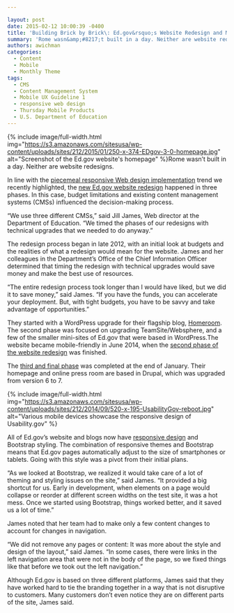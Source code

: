 ```yaml
---

layout: post
date: 2015-02-12 10:00:39 -0400
title: 'Building Brick by Brick\: Ed.gov&rsquo;s Website Redesign and Mobile Implementation'
summary: 'Rome wasn&amp;#8217;t built in a day. Neither are website redesigns. In line with the piecemeal responsive Web design implementation trend we recently highlighted, the new Ed.gov website redesign happened in three phases. In this case, budget limitations and existing content management systems (CMSs) influenced the decision-making process.'
authors: awichman
categories:
  - Content
  - Mobile
  - Monthly Theme
tags:
  - CMS
  - Content Management System
  - Mobile UX Guideline 1
  - responsive web design
  - Thursday Mobile Products
  - U.S. Department of Education
---
```



{% include image/full-width.html img="https://s3.amazonaws.com/sitesusa/wp-content/uploads/sites/212/2015/01/250-x-374-EDgov-3-0-homepage.jpg" alt="Screenshot of the Ed.gov website's homepage" %}Rome wasn&#8217;t built in a day. Neither are website redesigns.

In line with the [piecemeal responsive Web design implementation](https://www.WHATEVER/2015/01/13/trends-on-tuesday-responsive-web-design-implementation-happening-piecemeal/?utm_source=rss&utm_medium=rss&utm_campaign=trends-on-tuesday-responsive-web-design-implementation-happening-piecemeal) trend we recently highlighted, the [new Ed.gov website redesign](https://www.WHATEVER/2015/01/23/new-ed-gov-homepage-and-more/) happened in three phases. In this case, budget limitations and existing content management systems (CMSs) influenced the decision-making process.

“We use three different CMSs,” said Jill James, Web director at the Department of Education. “We timed the phases of our redesigns with technical upgrades that we needed to do anyway.”

The redesign process began in late 2012, with an initial look at budgets and the realities of what a redesign would mean for the website. James and her colleagues in the Department’s Office of the Chief Information Officer determined that timing the redesign with technical upgrades would save money and make the best use of resources.

“The entire redesign process took longer than I would have liked, but we did it to save money,” said James. “If you have the funds, you can accelerate your deployment. But, with tight budgets, you have to be savvy and take advantage of opportunities.”

They started with a WordPress upgrade for their flagship blog, [Homeroom](http://www.ed.gov/blog/). The second phase was focused on upgrading TeamSite/Websphere, and a few of the smaller mini-sites of Ed.gov that were based in WordPress.The website became mobile-friendly in June 2014, when the [second phase of the website redesign](http://www.ed.gov/blog/2014/06/ed-gov-has-a-new-look/) was finished.

The [third and final phase](http://www.ed.gov/blog/2015/01/new-ed-gov-homepage-and-more/) was completed at the end of January. Their homepage and online press room are based in Drupal, which was upgraded from version 6 to 7.


{% include image/full-width.html img="https://s3.amazonaws.com/sitesusa/wp-content/uploads/sites/212/2014/09/520-x-195-UsabilityGov-reboot.jpg" alt="Various mobile devices showcase the responsive design of Usability.gov" %}

All of Ed.gov’s website and blogs now have [responsive design](https://www.WHATEVER/2014/09/03/mobile-web-templates-how-to-use-open-source-cms-to-implement-responsive-web-design-webinar-recap/) and Bootstrap styling. The combination of responsive themes and Bootstrap means that Ed.gov pages automatically adjust to the size of smartphones or tablets. Going with this style was a pivot from their initial plans.

“As we looked at Bootstrap, we realized it would take care of a lot of theming and styling issues on the site,” said James. “It provided a big shortcut for us. Early in development, when elements on a page would collapse or reorder at different screen widths on the test site, it was a hot mess. Once we started using Bootstrap, things worked better, and it saved us a lot of time.”

James noted that her team had to make only a few content changes to account for changes in navigation.

“We did not remove any pages or content: It was more about the style and design of the layout,” said James. “In some cases, there were links in the left navigation area that were not in the body of the page, so we fixed things like that before we took out the left navigation.”

Although Ed.gov is based on three different platforms, James said that they have worked hard to tie the branding together in a way that is not disruptive to customers. Many customers don’t even notice they are on different parts of the site, James said.